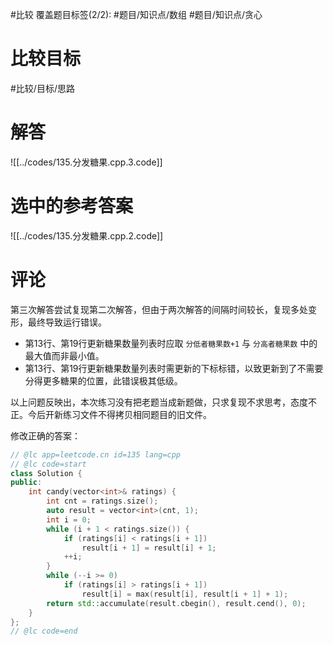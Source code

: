 #比较
覆盖题目标签(2/2): #题目/知识点/数组 #题目/知识点/贪心

# 比较目标

#比较/目标/思路

# 解答

![[../codes/135.分发糖果.cpp.3.code]]

# 选中的参考答案

![[../codes/135.分发糖果.cpp.2.code]]

# 评论

第三次解答尝试复现第二次解答，但由于两次解答的间隔时间较长，复现多处变形，最终导致运行错误。

- 第13行、第19行更新糖果数量列表时应取 `分低者糖果数+1` 与 `分高者糖果数` 中的最大值而非最小值。
- 第13行、第19行更新糖果数量列表时需更新的下标标错，以致更新到了不需要分得更多糖果的位置，此错误极其低级。

以上问题反映出，本次练习没有把老题当成新题做，只求复现不求思考，态度不正。今后开新练习文件不得拷贝相同题目的旧文件。

修改正确的答案：
``` c++
// @lc app=leetcode.cn id=135 lang=cpp
// @lc code=start
class Solution {
public:
	int candy(vector<int>& ratings) {
		int cnt = ratings.size();
		auto result = vector<int>(cnt, 1);
		int i = 0;
		while (i + 1 < ratings.size()) {
			if (ratings[i] < ratings[i + 1])
				result[i + 1] = result[i] + 1;
			++i;
		}
		while (--i >= 0)
			if (ratings[i] > ratings[i + 1])
				result[i] = max(result[i], result[i + 1] + 1);
		return std::accumulate(result.cbegin(), result.cend(), 0);
	}
};
// @lc code=end